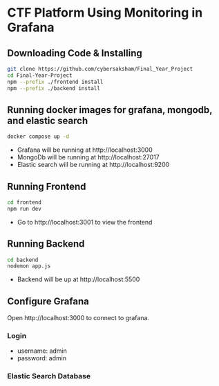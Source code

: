 # CTF Platform Using Monitoring in Grafana

## Downloading Code & Installing

```bash
git clone https://github.com/cybersaksham/Final_Year_Project
cd Final-Year-Project
npm --prefix ./frontend install
npm --prefix ./backend install
```

## Running docker images for grafana, mongodb, and elastic search

```bash
docker compose up -d
```

- Grafana will be running at http://localhost:3000
- MongoDb will be running at http://localhost:27017
- Elastic search will be running at http://localhost:9200

## Running Frontend

```bash
cd frontend
npm run dev
```

- Go to http://localhost:3001 to view the frontend

## Running Backend

```bash
cd backend
nodemon app.js
```

- Backend will be up at http://localhost:5500

## Configure Grafana

Open http://localhost:3000 to connect to grafana.

### Login

- username: admin
- password: admin

### Elastic Search Database
